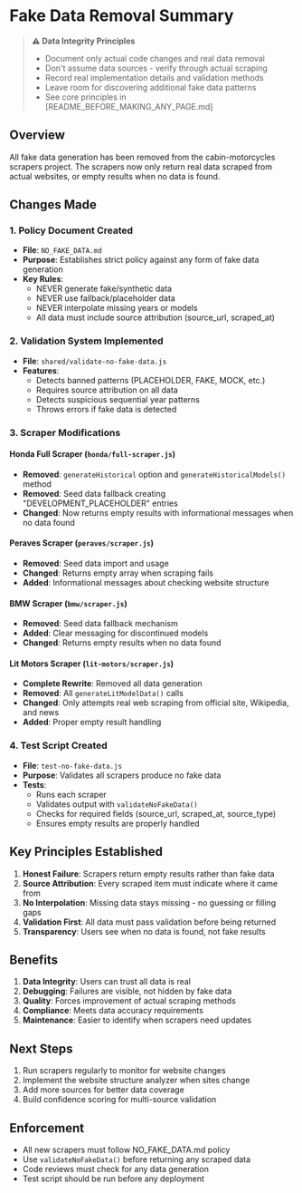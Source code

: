 # Fake Data Removal Summary

> **⚠️ Data Integrity Principles**
> - Document only actual code changes and real data removal
> - Don't assume data sources - verify through actual scraping
> - Record real implementation details and validation methods
> - Leave room for discovering additional fake data patterns
> - See core principles in [README_BEFORE_MAKING_ANY_PAGE.md]

## Overview
All fake data generation has been removed from the cabin-motorcycles scrapers project. The scrapers now only return real data scraped from actual websites, or empty results when no data is found.

## Changes Made

### 1. Policy Document Created
- **File**: `NO_FAKE_DATA.md`
- **Purpose**: Establishes strict policy against any form of fake data generation
- **Key Rules**:
  - NEVER generate fake/synthetic data
  - NEVER use fallback/placeholder data
  - NEVER interpolate missing years or models
  - All data must include source attribution (source_url, scraped_at)

### 2. Validation System Implemented
- **File**: `shared/validate-no-fake-data.js`
- **Features**:
  - Detects banned patterns (PLACEHOLDER, FAKE, MOCK, etc.)
  - Requires source attribution on all data
  - Detects suspicious sequential year patterns
  - Throws errors if fake data is detected

### 3. Scraper Modifications

#### Honda Full Scraper (`honda/full-scraper.js`)
- **Removed**: `generateHistorical` option and `generateHistoricalModels()` method
- **Removed**: Seed data fallback creating "DEVELOPMENT_PLACEHOLDER" entries
- **Changed**: Now returns empty results with informational messages when no data found

#### Peraves Scraper (`peraves/scraper.js`)
- **Removed**: Seed data import and usage
- **Changed**: Returns empty array when scraping fails
- **Added**: Informational messages about checking website structure

#### BMW Scraper (`bmw/scraper.js`)
- **Removed**: Seed data fallback mechanism
- **Added**: Clear messaging for discontinued models
- **Changed**: Returns empty results when no data found

#### Lit Motors Scraper (`lit-motors/scraper.js`)
- **Complete Rewrite**: Removed all data generation
- **Removed**: All `generateLitModelData()` calls
- **Changed**: Only attempts real web scraping from official site, Wikipedia, and news
- **Added**: Proper empty result handling

### 4. Test Script Created
- **File**: `test-no-fake-data.js`
- **Purpose**: Validates all scrapers produce no fake data
- **Tests**:
  - Runs each scraper
  - Validates output with `validateNoFakeData()`
  - Checks for required fields (source_url, scraped_at, source_type)
  - Ensures empty results are properly handled

## Key Principles Established

1. **Honest Failure**: Scrapers return empty results rather than fake data
2. **Source Attribution**: Every scraped item must indicate where it came from
3. **No Interpolation**: Missing data stays missing - no guessing or filling gaps
4. **Validation First**: All data must pass validation before being returned
5. **Transparency**: Users see when no data is found, not fake results

## Benefits

1. **Data Integrity**: Users can trust all data is real
2. **Debugging**: Failures are visible, not hidden by fake data
3. **Quality**: Forces improvement of actual scraping methods
4. **Compliance**: Meets data accuracy requirements
5. **Maintenance**: Easier to identify when scrapers need updates

## Next Steps

1. Run scrapers regularly to monitor for website changes
2. Implement the website structure analyzer when sites change
3. Add more sources for better data coverage
4. Build confidence scoring for multi-source validation

## Enforcement

- All new scrapers must follow NO_FAKE_DATA.md policy
- Use `validateNoFakeData()` before returning any scraped data
- Code reviews must check for any data generation
- Test script should be run before any deployment
